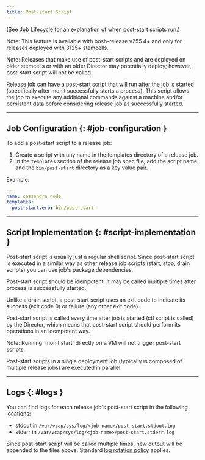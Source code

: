 ```yaml
---
title: Post-start Script
---
```


(See [Job Lifecycle](job-lifecycle.md) for an explanation of when post-start scripts run.)

<p class="note">Note: This feature is available with bosh-release v255.4+ and only for releases deployed with 3125+ stemcells.</p>

<p class="note">Note: Releases that make use of post-start scripts and are deployed on older stemcells or with an older Director may potentially deploy; however, post-start script will not be called.</p>

Release job can have a post-start script that will run after the job is started (specifically after monit successfully starts a process). This script allows the job to execute any additional commands against a machine and/or persistent data before considering release job as successfully started.

---
## Job Configuration {: #job-configuration }

To add a post-start script to a release job:

1. Create a script with any name in the templates directory of a release job.
1. In the `templates` section of the release job spec file, add the script name and the `bin/post-start` directory as a key value pair.

Example:

```yaml
---
name: cassandra_node
templates:
  post-start.erb: bin/post-start
```

---
## Script Implementation {: #script-implementation }

Post-start script is usually just a regular shell script. Since post-start script is executed in a similar way as other release job scripts (start, stop, drain scripts) you can use job's package dependencies.

Post-start script should be idempotent. It may be called multiple times after process is successfully started.

Unlike a drain script, a post-start script uses an exit code to indicate its success (exit code 0) or failure (any other exit code).

Post-start script is called every time after job is started (ctl script is called) by the Director, which means that post-start script should perform its operations in an idempotent way.

<p class="note">Note: Running `monit start` directly on a VM will not trigger post-start scripts.</p>

Post-start scripts in a single deployment job (typically is composed of multiple release jobs) are executed in parallel.

---
## Logs {: #logs }

You can find logs for each release job's post-start script in the following locations:

- stdout in `/var/vcap/sys/log/<job-name>/post-start.stdout.log`
- stderr in `/var/vcap/sys/log/<job-name>/post-start.stderr.log`

Since post-start script will be called multiple times, new output will be appended to the files above. Standard [log rotation policy](job-logs.md#log-rotation) applies.
